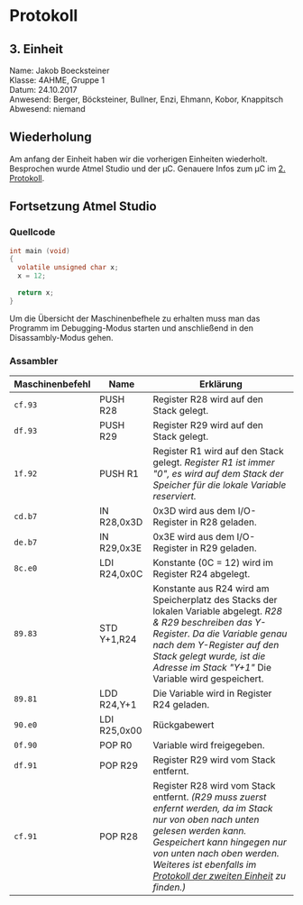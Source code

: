 # Protokoll
## 3. Einheit
  Name: Jakob Boecksteiner  
  Klasse: 4AHME, Gruppe 1  
  Datum: 24.10.2017  
  Anwesend: Berger, Böcksteiner, Bullner, Enzi, Ehmann, Kobor, Knappitsch  
  Abwesend: niemand  
  
  ## Wiederholung
  
  Am anfang der Einheit haben wir die vorherigen Einheiten wiederholt. Besprochen wurde Atmel Studio und der µC. Genauere Infos zum µC im [2. Protokoll](https://github.com/HTLMechatronics/m14-la1-sx/blob/boejam13/boejam13/README_17.10.2017.md).
  
  ## Fortsetzung Atmel Studio
  ### Quellcode
  
  ```c
int main (void)
{
	volatile unsigned char x;
	x = 12;
	
	return x;
}
```
  Um die Übersicht der Maschinenbefhele zu erhalten muss man das Programm im Debugging-Modus starten und anschließend in den Disassambly-Modus gehen.
  ### Assambler
  
  Maschinenbefehl | Name | Erklärung
--------------- | --------- | ---------
`cf.93` | PUSH R28 | Register R28 wird auf den Stack gelegt.
`df.93` | PUSH R29 | Register R29 wird auf den Stack gelegt.
`1f.92` | PUSH R1 | Register R1 wird auf den Stack gelegt. *Register R1 ist immer "0", es wird auf dem Stack der Speicher für die lokale Variable reserviert.*
`cd.b7` | IN R28,0x3D | 0x3D wird aus dem I/O-Register in R28 geladen.
`de.b7` | IN R29,0x3E | 0x3E wird aus dem I/O-Register in R29 geladen.
`8c.e0` | LDI R24,0x0C | Konstante (0C = 12) wird im Register R24 abgelegt.
`89.83` | STD Y+1,R24 | Konstante aus R24 wird am Speicherplatz des Stacks der lokalen Variable abgelegt. *R28 & R29 beschreiben das Y-Register. Da die Variable genau nach dem Y-Register auf den Stack gelegt wurde, ist die Adresse im Stack "Y+1"* Die Variable wird gespeichert.
`89.81` | LDD R24,Y+1 | Die Variable wird in Register R24 geladen.
`90.e0` | LDI R25,0x00 | Rückgabewert
`0f.90` | POP R0 | Variable wird freigegeben.
`df.91` | POP R29 | Register R29 wird vom Stack entfernt.
`cf.91` | POP R28 | Register R28 wird vom Stack entfernt. *(R29 muss zuerst enfernt werden, da im Stack nur von oben nach unten gelesen werden kann. Gespeichert kann hingegen nur von unten nach oben werden. Weiteres ist ebenfalls im [Protokoll der zweiten Einheit](/beremm14/README_2017-10-17.md) zu finden.)*

  
